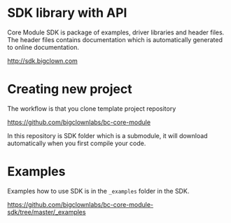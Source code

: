 

# SDK library with API


Core Module SDK is package of examples, driver libraries and header files.
The header files contains documentation which is automatically generated to online documentation.

http://sdk.bigclown.com


# Creating new project


The workflow is that you clone template project repository

https://github.com/bigclownlabs/bc-core-module

In this repository is SDK folder which is a submodule, it will download automatically when you first compile your code.


# Examples

Examples how to use SDK is in the `_examples` folder in the SDK.

https://github.com/bigclownlabs/bc-core-module-sdk/tree/master/_examples
